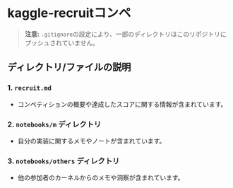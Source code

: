 # kaggle-recruitコンペ
> **注意:** `.gitignore`の設定により、一部のディレクトリはこのリポジトリにプッシュされていません。

## ディレクトリ/ファイルの説明

### 1. `recruit.md`
- コンペティションの概要や達成したスコアに関する情報が含まれています。

### 2. `notebooks/m` ディレクトリ
- 自分の実装に関するメモやノートが含まれています。

### 3. `notebooks/others` ディレクトリ
- 他の参加者のカーネルからのメモや洞察が含まれています。